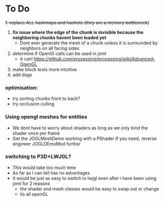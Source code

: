 # To Do
~~1. replace ALL hashmaps and hashets (they are a memory bottleneck)~~

1. **fix issue where the edge of the chunk is invisible because the neighboring chunks havent been loaded yet**
   * Dont ever generate the mesh of a chunk unless it is surrounded by neighbors on all facing sides
2. determine if OpenGl calls can be used in joml
    * it can! https://github.com/processing/processing/wiki/Advanced-OpenGL
4. make block tools more intuitive
5. add dogs

### optimisation:
* try sorting chunks front to back?
* try occlusion culling

### Using opengl meshes for entities
* We dont have to worry about shaders as long as we only bind the shader once per frame
* Get the JOGLMeshDemo working with a PShader
  If you need, reverse engineer JOGLDEmoMod further

### switching to P3D+LWJGL?
* This would take too much time
* As far as I can tell has no advantages
* It would be just as easy to switch to lwjgl even after i have been using joml for 2 reasons
  * the shader and mesh classes would be easy to swap out or change
  * its all openGL
